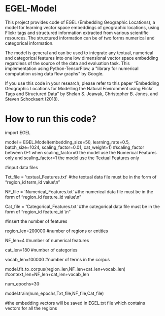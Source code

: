 # EGEL-Model

This project provides code of EGEL (Embedding Geographic Locations), a model for learning vector space embeddings of geographic locations, using Flickr tags and structured information extracted from various scientific resources. The structured information can be of two forms numerical and categorical information. 

The model is general and can be used to integrate any textual, numerical and categorical features into one low dimensional vector space embedding regardless of the source of the data and evaluation task. This implementation using Python-TensorFlow, a "library for numerical computation using data flow graphs" by Google. 

If you use this code in your research, please refer to this paper “Embedding Geographic Locations for Modelling the Natural Environment using Flickr Tags and Structured Data” by Shelan S. Jeawak, Christopher B. Jones, and Steven Schockaert (2018). 

# How to run this code?

import EGEL

model = EGEL.Model(embedding_size=50, learning_rate=0.5, batch_size=1024, scaling_factor=0.01, cat_weight=1)
#scaling_factor between 0-1 when scaling_factor=0 the model use the Numerical Features only and scaling_factor=1 the model use the Textual Features only

#input data files

Txt_file = 'textual_Features.txt' 
#the textual data file must be in the form of “region_id  term_id  value\n”

NF_file = 'Numerical_Features.txt'
#the numerical data file must be in the form of “region_id  feature_id  value\n”

Cat_file = 'Categorical_Features.txt'
#the categorical data file must be in the form of “region_id  feature_id \n”


#insert the number of features

region_len=200000 #number of regions or entities

NF_len=4 #number of numerical features

cat_len=180 #number of categories

vocab_len=100000 #number of terms in the corpus

model.fit_to_corpus(region_len,NF_len+cat_len+vocab_len) #context_len=NF_len+cat_len+vocab_len

num_epochs=30

model.train(num_epochs,Txt_file,NF_file,Cat_file)

#the embedding vectors will be saved in EGEL.txt file which contains vectors for all the regions
